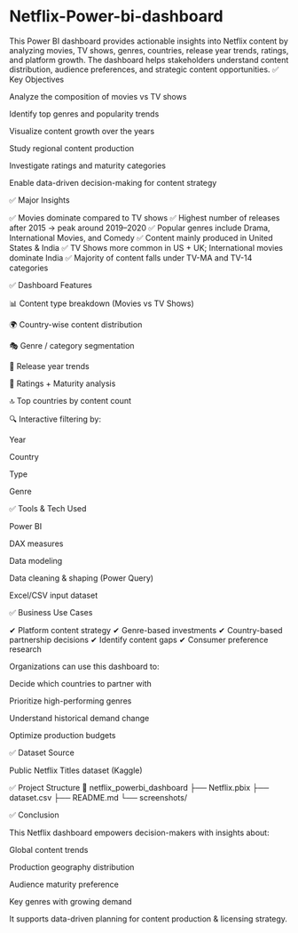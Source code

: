 # Netflix-Power-bi-dashboard
This Power BI dashboard provides actionable insights into Netflix content by analyzing movies, TV shows, genres, countries, release year trends, ratings, and platform growth. The dashboard helps stakeholders understand content distribution, audience preferences, and strategic content opportunities.
✅ Key Objectives

Analyze the composition of movies vs TV shows

Identify top genres and popularity trends

Visualize content growth over the years

Study regional content production

Investigate ratings and maturity categories

Enable data-driven decision-making for content strategy

✅ Major Insights

✅ Movies dominate compared to TV shows
✅ Highest number of releases after 2015 → peak around 2019–2020
✅ Popular genres include Drama, International Movies, and Comedy
✅ Content mainly produced in United States & India
✅ TV Shows more common in US + UK; International movies dominate India
✅ Majority of content falls under TV-MA and TV-14 categories

✅ Dashboard Features

📊 Content type breakdown (Movies vs TV Shows)

🌍 Country-wise content distribution

🎭 Genre / category segmentation

📅 Release year trends

🔞 Ratings + Maturity analysis

🔝 Top countries by content count

🔍 Interactive filtering by:

Year

Country

Type

Genre

✅ Tools & Tech Used

Power BI

DAX measures

Data modeling

Data cleaning & shaping (Power Query)

Excel/CSV input dataset

✅ Business Use Cases

✔ Platform content strategy
✔ Genre-based investments
✔ Country-based partnership decisions
✔ Identify content gaps
✔ Consumer preference research

Organizations can use this dashboard to:

Decide which countries to partner with

Prioritize high-performing genres

Understand historical demand change

Optimize production budgets

✅ Dataset Source

Public Netflix Titles dataset (Kaggle)

✅ Project Structure
📁 netflix_powerbi_dashboard
 ├── Netflix.pbix
 ├── dataset.csv
 ├── README.md
 └── screenshots/

✅ Conclusion

This Netflix dashboard empowers decision-makers with insights about:

Global content trends

Production geography distribution

Audience maturity preference

Key genres with growing demand

It supports data-driven planning for content production & licensing strategy.
